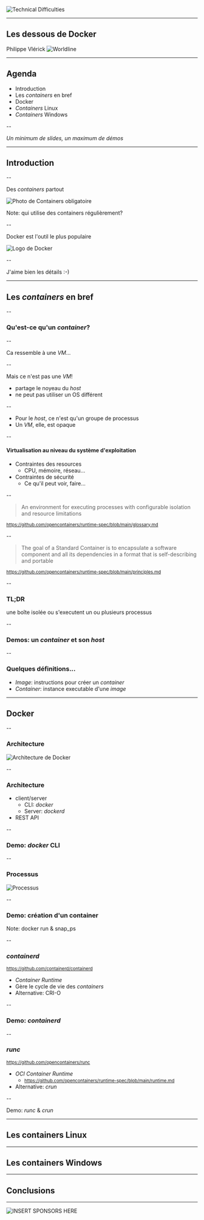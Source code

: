 <!-- .slide: data-background="#5499a8" -->
![Technical Difficulties](img/td.png)

---

## Les dessous de Docker

Philippe Vlérick
![Worldline](img/wl.png)

---

## Agenda

- Introduction
- Les _containers_ en bref
- Docker
- _Containers_ Linux
- _Containers_ Windows

--

_Un minimum de slides, un maximum de démos_

---

## Introduction

--

Des _containers_ partout

![Photo de Containers obligatoire](img/containers.jpg) <!-- .element height="75%" width="75%" -->

Note: qui utilise des containers régulièrement?

--

Docker est l'outil le plus populaire

![Logo de Docker](img/docker-vertical-logo-monochromatic.png) <!-- .element height="25%" width="25%" -->

--

J'aime bien les détails :-)

---

## Les _containers_ en bref

--

### Qu'est-ce qu'un _container_?

--

Ca ressemble à une _VM_...

--

Mais ce n'est pas une _VM_!
- partage le noyeau du _host_
- ne peut pas utiliser un OS différent

--

- Pour le _host_, ce n'est qu'un groupe de processus
- Un _VM_, elle, est opaque

--

#### Virtualisation au niveau du système d'exploitation

- Contraintes des resources
  - CPU, mémoire, réseau...
- Contraintes de sécurité
  - Ce qu'il peut voir, faire...

--

> An environment for executing processes with configurable isolation and resource limitations

<small>https://github.com/opencontainers/runtime-spec/blob/main/glossary.md</small>

--

> The goal of a Standard Container is to encapsulate a software component and all its dependencies in a format that is self-describing and portable

<small>https://github.com/opencontainers/runtime-spec/blob/main/principles.md</small>

--

### TL;DR

une boîte isolée ou s'executent un ou plusieurs processus

--

### Demos: un _container_ et son _host_

--

### Quelques définitions...

- _Image_: instructions pour créer un _container_
- _Container_: instance executable d'une _image_

---

## Docker

--

### Architecture

![Architecture de Docker](img/docker_arch.png) <!-- .element height="80%" width="80%" -->

--

### Architecture

- client/server
  - CLI: _docker_
  - Server: _dockerd_
- REST API

--

### Demo: _docker_ CLI

--

### Processus

![Processus](img/docker_process.png) <!-- .element height="40%" width="40%" -->

--

### Demo: création d'un container

Note: docker run & snap_ps

--

### _containerd_

<small>https://github.com/containerd/containerd</small>

- _Container Runtime_
- Gère le cycle de vie des _containers_
- Alternative: CRI-O

--

### Demo: _containerd_

--

### _runc_

<small>https://github.com/opencontainers/runc</small>

- _OCI Container Runtime_
  - <small>https://github.com/opencontainers/runtime-spec/blob/main/runtime.md</small>
- Alternative: _crun_

--

Demo: _runc_ & _crun_

---

## Les containers Linux

---

## Les containers Windows

---

## Conclusions

---

![INSERT SPONSORS HERE](img/devday_sponsors.jpeg)
